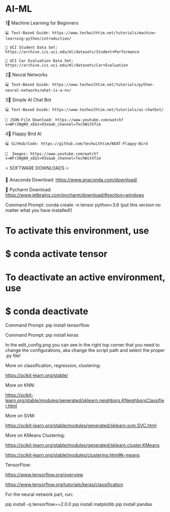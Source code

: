 # AI-ML

1⃣  Machine Learning for Beginners

    💻 Text-Based Guide: https://www.techwithtim.net/tutorials/machine-learning-python/introduction/
    
    💾 UCI Student Data Set: https://archive.ics.uci.edu/ml/datasets/Student+Performance
    
    💾 UCI Car Evaluation Data Set: https://archive.ics.uci.edu/ml/datasets/Car+Evaluation

2⃣  Neural Networks 

    💻 Text-Based Guide: https://www.techwithtim.net/tutorials/python-neural-networks/what-is-a-nn/

3⃣  Simple AI Chat Bot 

    💻 Text-Based Guide: https://www.techwithtim.net/tutorials/ai-chatbot/
    
    💾 JSON-File Download: https://www.youtube.com/watch?v=WFr2WgN9_xE&t=93s&ab_channel=TechWithTim

4⃣  Flappy Bird AI

    💻 GitHub/Code: https://github.com/techwithtim/NEAT-Flappy-Bird
    
    💾  Images: https://www.youtube.com/watch?v=WFr2WgN9_xE&t=93s&ab_channel=TechWithTim

⭐ SOFTWARE DOWNLOADS ⭐

🔗 Anaconda Download: https://www.anaconda.com/download/

🔗 Pycharm Download: https://www.jetbrains.com/pycharm/download/#section=windows

Command Prompt: conda create -n tensor python=3.6 (put this version no matter what you have installed!)
#
# To activate this environment, use
#
#     $ conda activate tensor
#
# To deactivate an active environment, use
#
#     $ conda deactivate

Command Prompt: pip install tensorflow

Command Prompt: pip install keras

In the edit_config.png you can see in the right top corner that you need to change the configurations, aka change the script path and select the proper .py file!

More on classification, regression, clustering:

https://scikit-learn.org/stable/

More on KNN:

https://scikit-learn.org/stable/modules/generated/sklearn.neighbors.KNeighborsClassifier.html

More on SVM:

https://scikit-learn.org/stable/modules/generated/sklearn.svm.SVC.html


More on KMeans Clustering:

https://scikit-learn.org/stable/modules/generated/sklearn.cluster.KMeans

https://scikit-learn.org/stable/modules/clustering.html#k-means


TensorFlow:

https://www.tensorflow.org/overview

https://www.tensorflow.org/tutorials/keras/classification


For the neural network part, run:

pip install -q tensorflow==2.0.0
pip install matplotlib
pip install pandas




